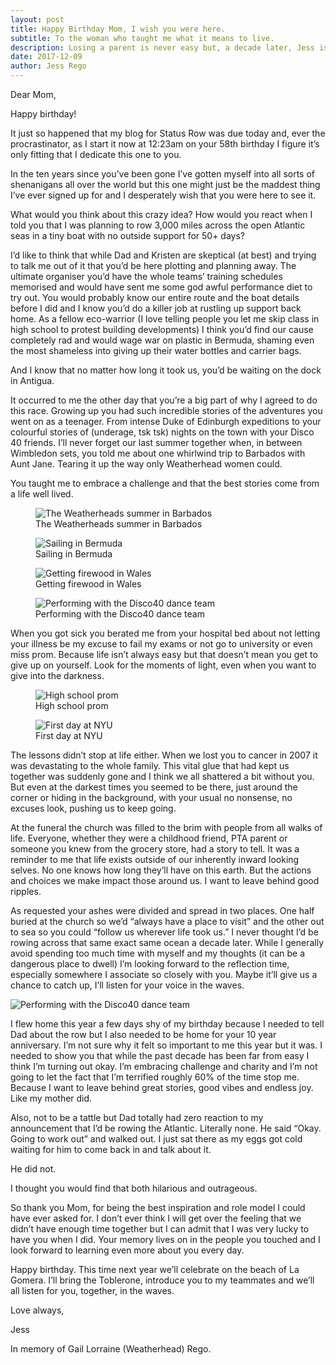 ```yaml
---
layout: post
title: Happy Birthday Mom, I wish you were here.
subtitle: To the woman who taught me what it means to live.
description: Losing a parent is never easy but, a decade later, Jess is reflecting on how her mother helped shape her character and inspired her to row across the Atlantic.
date: 2017-12-09
author: Jess Rego
---
```

Dear Mom,

Happy birthday!

It just so happened that my blog for Status Row was due today and, ever the procrastinator, as I start it now at 12:23am on your 58th birthday I figure it’s only fitting that I dedicate this one to you.

In the ten years since you’ve been gone I’ve gotten myself into all sorts of shenanigans all over the world but this one might just be the maddest thing I’ve ever signed up for and I desperately wish that you were here to see it.

What would you think about this crazy idea? How would you react when I told you that I was planning to row 3,000 miles across the open Atlantic seas in a tiny boat with no outside support for 50+ days?

I’d like to think that while Dad and Kristen are skeptical (at best) and trying to talk me out of it that you’d be here plotting and planning away. The ultimate organiser you’d have the whole teams’ training schedules memorised and would have sent me some god awful performance diet to try out. You would probably know our entire route and the boat details before I did and I know you’d do a killer job at rustling up support back home. As a fellow eco-warrior (I love telling people you let me skip class in high school to protest building developments) I think you’d find our cause completely rad and would wage war on plastic in Bermuda, shaming even the most shameless into giving up their water bottles and carrier bags.

And I know that no matter how long it took us, you’d be waiting on the dock in Antigua.

It occurred to me the other day that you’re a big part of why I agreed to do this race. Growing up you had such incredible stories of the adventures you went on as a teenager. From intense Duke of Edinburgh expeditions to your colourful stories of (underage, tsk tsk) nights on the town with your Disco 40 friends. I’ll never forget our last summer together when, in between Wimbledon sets, you told me about one whirlwind trip to Barbados with Aunt Jane. Tearing it up the way only Weatherhead women could.

You taught me to embrace a challenge and that the best stories come from a life well lived.

<div class="Blog__Post--image_3-col row">
  <div class="col-xs-12 col-sm-4">
    <figure>
      <img class="Blog__Post--image" alt="The Weatherheads summer in Barbados" src="/assets/images/blogs/happy-birthday-mom/summer_in_barbados.jpg" />
      <figcaption>The Weatherheads summer in Barbados</figcaption>
    </figure>
  </div>
  <div class="col-xs-12 col-sm-4">
    <figure>
      <img class="Blog__Post--image" alt="Sailing in Bermuda" src="/assets/images/blogs/happy-birthday-mom/sailing_in_bermuda.jpg" />
      <figcaption>Sailing in Bermuda</figcaption>
  </figure>
  </div>
  <div class="col-xs-12 col-sm-4">
    <figure>
      <img class="Blog__Post--image" alt="Getting firewood in Wales" src="/assets/images/blogs/happy-birthday-mom/outward_bound_wales.jpg" />
      <figcaption>Getting firewood in Wales</figcaption>
  </figure>
  </div>
</div>

<div class="Blog__Post--image_1-col row">
  <div class="col-xs-12">
    <figure>
      <img class="Blog__Post--image" alt="Performing with the Disco40 dance team" src="/assets/images/blogs/happy-birthday-mom/disco_dancing.jpg" />
      <figcaption>Performing with the Disco40 dance team</figcaption>
    </figure>
  </div>
</div>

When you got sick you berated me from your hospital bed about not letting your illness be my excuse to fail my exams or not go to university or even miss prom. Because life isn’t always easy but that doesn’t mean you get to give up on yourself. Look for the moments of light, even when you want to give into the darkness.


<div class="Blog__Post--image_2-col row">
  <div class="col-xs-12 col-sm-4">
    <figure>
      <img class="Blog__Post--image" alt="High school prom" src="/assets/images/blogs/happy-birthday-mom/prom.jpg" />
      <figcaption>High school prom</figcaption>
    </figure>
  </div>
  <div class="col-xs-12 col-sm-8">
    <figure>
      <img class="Blog__Post--image" alt="First day at NYU" src="/assets/images/blogs/happy-birthday-mom/NYU.jpg" />
      <figcaption>First day at NYU</figcaption>
    </figure>
  </div>
</div>

The lessons didn’t stop at life either. When we lost you to cancer in 2007 it was devastating to the whole family. This vital glue that had kept us together was suddenly gone and I think we all shattered a bit without you. But even at the darkest times you seemed to be there, just around the corner or hiding in the background, with your usual no nonsense, no excuses look, pushing us to keep going.

At the funeral the church was filled to the brim with people from all walks of life. Everyone, whether they were a childhood friend, PTA parent or someone you knew from the grocery store, had a story to tell. It was a reminder to me that life exists outside of our inherently inward looking selves. No one knows how long they’ll have on this earth. But the actions and choices we make impact those around us. I want to leave behind good ripples.

As requested your ashes were divided and spread in two places. One half buried at the church so we’d “always have a place to visit” and the other out to sea so you could “follow us wherever life took us.” I never thought I’d be rowing across that same exact same ocean a decade later. While I generally avoid spending too much time with myself and my thoughts (it can be a dangerous place to dwell) I’m looking forward to the reflection time, especially somewhere I associate so closely with you. Maybe it’ll give us a chance to catch up, I’ll listen for your voice in the waves.

<div class="Blog__Post--image_1-col row">
  <div class="col-xs-12">
    <img class="Blog__Post--image" alt="Performing with the Disco40 dance team" src="/assets/images/blogs/happy-birthday-mom/family.jpg" />
  </div>
</div>

I flew home this year a few days shy of my birthday because I needed to tell Dad about the row but I also needed to be home for your 10 year anniversary. I’m not sure why it felt so important to me this year but it was. I needed to show you that while the past decade has been far from easy I think I’m turning out okay. I’m embracing challenge and charity and I’m not going to let the fact that I’m terrified roughly 60% of the time stop me. Because I want to leave behind great stories, good vibes and endless joy. Like my mother did.

Also, not to be a tattle but Dad totally had zero reaction to my announcement that I’d be rowing the Atlantic. Literally none. He said “Okay. Going to work out” and walked out. I just sat there as my eggs got cold waiting for him to come back in and talk about it.

He did not.

I thought you would find that both hilarious and outrageous.

So thank you Mom, for being the best inspiration and role model I could have ever asked for. I don’t ever think I will get over the feeling that we didn’t have enough time together but I can admit that I was very lucky to have you when I did. Your memory lives on in the people you touched and I look forward to learning even more about you every day.

Happy birthday. This time next year we’ll celebrate on the beach of La Gomera. I’ll bring the Toblerone, introduce you to my teammates and we’ll all listen for you, together, in the waves.

Love always,

Jess

In memory of Gail Lorraine (Weatherhead) Rego.
